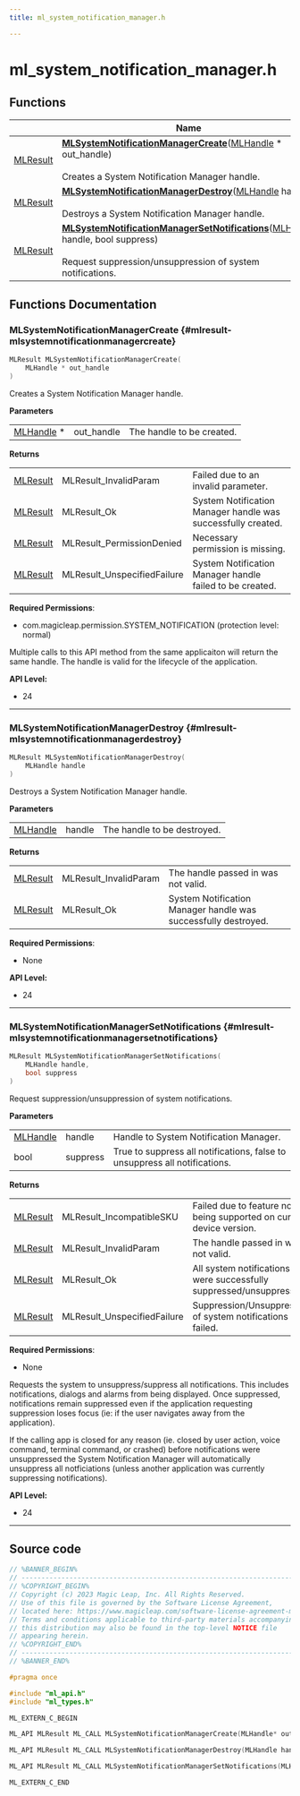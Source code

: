 ```yaml
---
title: ml_system_notification_manager.h

---
```


# ml_system_notification_manager.h



## Functions

|                | Name           |
| -------------- | -------------- |
| [MLResult](/versioned_docs/version-31-Aug-2023/api-ref/api/Modules/group___platform/group___platform.md#int32-t-mlresult) | **[MLSystemNotificationManagerCreate](/versioned_docs/version-31-Aug-2023/api-ref/api/Modules/group___system_notification_manager/group___system_notification_manager.md#mlresult-mlsystemnotificationmanagercreate)**([MLHandle](/versioned_docs/version-31-Aug-2023/api-ref/api/Modules/group___platform/group___platform.md#uint64-t-mlhandle) * out_handle)<br></br>Creates a System Notification Manager handle.  |
| [MLResult](/versioned_docs/version-31-Aug-2023/api-ref/api/Modules/group___platform/group___platform.md#int32-t-mlresult) | **[MLSystemNotificationManagerDestroy](/versioned_docs/version-31-Aug-2023/api-ref/api/Modules/group___system_notification_manager/group___system_notification_manager.md#mlresult-mlsystemnotificationmanagerdestroy)**([MLHandle](/versioned_docs/version-31-Aug-2023/api-ref/api/Modules/group___platform/group___platform.md#uint64-t-mlhandle) handle)<br></br>Destroys a System Notification Manager handle.  |
| [MLResult](/versioned_docs/version-31-Aug-2023/api-ref/api/Modules/group___platform/group___platform.md#int32-t-mlresult) | **[MLSystemNotificationManagerSetNotifications](/versioned_docs/version-31-Aug-2023/api-ref/api/Modules/group___system_notification_manager/group___system_notification_manager.md#mlresult-mlsystemnotificationmanagersetnotifications)**([MLHandle](/versioned_docs/version-31-Aug-2023/api-ref/api/Modules/group___platform/group___platform.md#uint64-t-mlhandle) handle, bool suppress)<br></br>Request suppression/unsuppression of system notifications.  |



## Functions Documentation

### MLSystemNotificationManagerCreate {#mlresult-mlsystemnotificationmanagercreate}

```cpp
MLResult MLSystemNotificationManagerCreate(
    MLHandle * out_handle
)
```

Creates a System Notification Manager handle. 

**Parameters**

|  |   |   |
|--|--|--|
| [MLHandle](/versioned_docs/version-31-Aug-2023/api-ref/api/Modules/group___platform/group___platform.md#uint64-t-mlhandle) * |out_handle|The handle to be created.|

**Returns**

|  |   |   |
|--|--|--|
| [MLResult](/versioned_docs/version-31-Aug-2023/api-ref/api/Modules/group___platform/group___platform.md#int32-t-mlresult) |MLResult_InvalidParam|Failed due to an invalid parameter. |
| [MLResult](/versioned_docs/version-31-Aug-2023/api-ref/api/Modules/group___platform/group___platform.md#int32-t-mlresult) |MLResult_Ok|System Notification Manager handle was successfully created. |
| [MLResult](/versioned_docs/version-31-Aug-2023/api-ref/api/Modules/group___platform/group___platform.md#int32-t-mlresult) |MLResult_PermissionDenied|Necessary permission is missing. |
| [MLResult](/versioned_docs/version-31-Aug-2023/api-ref/api/Modules/group___platform/group___platform.md#int32-t-mlresult) |MLResult_UnspecifiedFailure|System Notification Manager handle failed to be created.|
**Required Permissions**:

  * com.magicleap.permission.SYSTEM_NOTIFICATION (protection level: normal) 


Multiple calls to this API method from the same applicaiton will return the same handle. The handle is valid for the lifecycle of the application.




**API Level:**
  * 24




-----------

### MLSystemNotificationManagerDestroy {#mlresult-mlsystemnotificationmanagerdestroy}

```cpp
MLResult MLSystemNotificationManagerDestroy(
    MLHandle handle
)
```

Destroys a System Notification Manager handle. 

**Parameters**

|  |   |   |
|--|--|--|
| [MLHandle](/versioned_docs/version-31-Aug-2023/api-ref/api/Modules/group___platform/group___platform.md#uint64-t-mlhandle) |handle|The handle to be destroyed.|

**Returns**

|  |   |   |
|--|--|--|
| [MLResult](/versioned_docs/version-31-Aug-2023/api-ref/api/Modules/group___platform/group___platform.md#int32-t-mlresult) |MLResult_InvalidParam|The handle passed in was not valid. |
| [MLResult](/versioned_docs/version-31-Aug-2023/api-ref/api/Modules/group___platform/group___platform.md#int32-t-mlresult) |MLResult_Ok|System Notification Manager handle was successfully destroyed.|
**Required Permissions**:

  * None 





**API Level:**
  * 24




-----------

### MLSystemNotificationManagerSetNotifications {#mlresult-mlsystemnotificationmanagersetnotifications}

```cpp
MLResult MLSystemNotificationManagerSetNotifications(
    MLHandle handle,
    bool suppress
)
```

Request suppression/unsuppression of system notifications. 

**Parameters**

|  |   |   |
|--|--|--|
| [MLHandle](/versioned_docs/version-31-Aug-2023/api-ref/api/Modules/group___platform/group___platform.md#uint64-t-mlhandle) |handle|Handle to System Notification Manager. |
| bool |suppress|True to suppress all notifications, false to unsuppress all notifications.|

**Returns**

|  |   |   |
|--|--|--|
| [MLResult](/versioned_docs/version-31-Aug-2023/api-ref/api/Modules/group___platform/group___platform.md#int32-t-mlresult) |MLResult_IncompatibleSKU|Failed due to feature not being supported on current device version. |
| [MLResult](/versioned_docs/version-31-Aug-2023/api-ref/api/Modules/group___platform/group___platform.md#int32-t-mlresult) |MLResult_InvalidParam|The handle passed in was not valid. |
| [MLResult](/versioned_docs/version-31-Aug-2023/api-ref/api/Modules/group___platform/group___platform.md#int32-t-mlresult) |MLResult_Ok|All system notifications were successfully suppressed/unsuppressed. |
| [MLResult](/versioned_docs/version-31-Aug-2023/api-ref/api/Modules/group___platform/group___platform.md#int32-t-mlresult) |MLResult_UnspecifiedFailure|Suppression/Unsuppression of system notifications failed.|
**Required Permissions**:

  * None 


Requests the system to unsuppress/suppress all notifications. This includes notifications, dialogs and alarms from being displayed. Once suppressed, notifications remain suppressed even if the application requesting suppression loses focus (ie: if the user navigates away from the application).

If the calling app is closed for any reason (ie. closed by user action, voice command, terminal command, or crashed) before notifications were unsuppressed the System Notification Manager will automatically unsuppress all notficiations (unless another application was currently suppressing notifications).




**API Level:**
  * 24




-----------



## Source code

```cpp
// %BANNER_BEGIN%
// ---------------------------------------------------------------------
// %COPYRIGHT_BEGIN%
// Copyright (c) 2023 Magic Leap, Inc. All Rights Reserved.
// Use of this file is governed by the Software License Agreement,
// located here: https://www.magicleap.com/software-license-agreement-ml2
// Terms and conditions applicable to third-party materials accompanying
// this distribution may also be found in the top-level NOTICE file
// appearing herein.
// %COPYRIGHT_END%
// ---------------------------------------------------------------------
// %BANNER_END%

#pragma once

#include "ml_api.h"
#include "ml_types.h"

ML_EXTERN_C_BEGIN

ML_API MLResult ML_CALL MLSystemNotificationManagerCreate(MLHandle* out_handle);

ML_API MLResult ML_CALL MLSystemNotificationManagerDestroy(MLHandle handle);

ML_API MLResult ML_CALL MLSystemNotificationManagerSetNotifications(MLHandle handle, bool suppress);

ML_EXTERN_C_END
```




